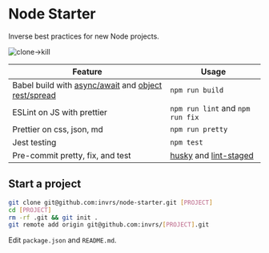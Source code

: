 # Node Starter

Inverse best practices for new Node projects.

![clone->kill](http://i.imgur.com/tW19j.gif)

| Feature                                                                                                                                                                             | Usage                                                                                               |
| ----------------------------------------------------------------------------------------------------------------------------------------------------------------------------------- | --------------------------------------------------------------------------------------------------- |
| Babel build with [async/await](https://babeljs.io/docs/plugins/transform-async-to-generator) and [object rest/spread](https://babeljs.io/docs/plugins/transform-object-rest-spread) | `npm run build`                                                                                     |
| ESLint on JS with prettier                                                                                                                                                          | `npm run lint` and `npm run fix`                                                                    |
| Prettier on css, json, md                                                                                                                                                           | `npm run pretty`                                                                                    |
| Jest testing                                                                                                                                                                        | `npm test`                                                                                          |
| Pre-commit pretty, fix, and test                                                                                                                                                    | [husky](https://github.com/typicode/husky) and [lint-staged](https://github.com/okonet/lint-staged) |

## Start a project

```bash
git clone git@github.com:invrs/node-starter.git [PROJECT]
cd [PROJECT]
rm -rf .git && git init .
git remote add origin git@github.com:invrs/[PROJECT].git
```

Edit `package.json` and `README.md`.
